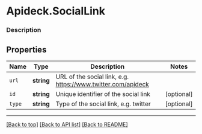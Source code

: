 # Apideck.SocialLink

### Description

## Properties
Name | Type | Description | Notes
------------ | ------------- | ------------- | -------------
`url` | **string** | URL of the social link, e.g. https://www.twitter.com/apideck | 
`id` | **string** | Unique identifier of the social link | [optional] 
`type` | **string** | Type of the social link, e.g. twitter | [optional] 





---

[[Back to top]](#) [[Back to API list]](../../../../README.md#documentation-for-api-endpoints) [[Back to README]](../../../../README.md)


